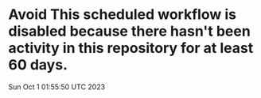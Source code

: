 # Avoid This scheduled workflow is disabled because there hasn't been activity in this repository for at least 60 days.
Sun Oct  1 01:55:50 UTC 2023
